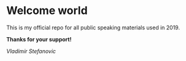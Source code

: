 # Welcome world

This is my official repo for all public speaking materials used in 2019.

**Thanks for your support!**

*Vladimir Stefanovic*
